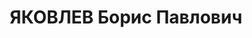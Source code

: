 ---
title: ЯКОВЛЕВ Борис Павлович
description: '1898 року народження, м. Мозир Білоруської РСР, єврей, освіта вища,
  безпартійний. Проживав: м. Сталіно (м. Донецьк) Донецької області, вул. Артема,
  буд. №79. Головний механік "Донбасвугілля".

  Заарештований 29 травня 1937 року. Виїзною сесією військової колегії Верховного
  Суду СРСР у м. Києві 29 жовтня 1937 року засуджений до розстрілу з конфіскацією
  майна. Вирок приведений до виконання 30 жовтня 1937 року у м. Києві.

  Реабілітований у 1957 році.'
---